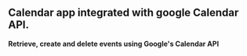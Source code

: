 ## Calendar app integrated with google Calendar API.

**Retrieve, create and delete events using Google's Calendar API**
